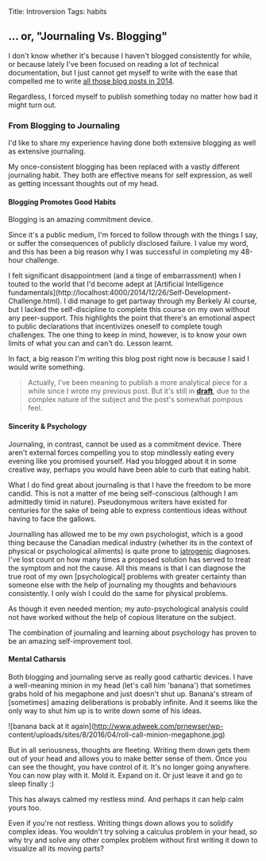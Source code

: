 Title: Introversion
Tags: habits



## ... or, "Journaling Vs. Blogging"



I don't know whether it's because I haven't blogged consistently for while, or
because lately I've been focused on reading a lot of technical documentation,
but I just cannot get myself to write with the ease that compelled me to write
[all those blog posts in 2014](/forty-eight).



Regardless, I forced myself to publish something today no matter how bad it
might turn out.



### From Blogging to Journaling



I'd like to share my experience having done both extensive blogging as well as
extensive journaling.



My once-consistent blogging has been replaced with a vastly different
journaling habit. They both are effective means for self expression, as well
as getting incessant thoughts out of my head.



#### Blogging Promotes Good Habits



Blogging is an amazing commitment device.



Since it's a public medium, I'm forced to follow through with the things I
say, or suffer the consequences of publicly disclosed failure. I value my
word, and this has been a big reason why I was successful in completing my
48-hour challenge.



I felt significant disappointment (and a tinge of embarrassment) when I touted
to the world that I'd become adept at [Artificial Intelligence
fundamentals](http://localhost:4000/2014/12/26/Self-Development-
Challenge.html). I did manage to get partway through my Berkely AI course, but
I lacked the self-discipline to complete this course on my own without any
peer-support. This highlights the point that there's an emotional aspect to
public declarations that incentivizes oneself to complete tough challenges.
The one thing to keep in mind, however, is to know your own limits of what you
can and can't do. Lesson learnt.



In fact, a big reason I'm writing this blog post right now is because I said I
would write something.



> Actually, I've been meaning to publish a more analytical piece for a while
since I wrote my previous post. But it's still in **[draft](/expectations)**,
due to the complex nature of the subject and the post's somewhat pompous feel.



#### Sincerity & Psychology



Journaling, in contrast, cannot be used as a commitment device. There aren't
external forces compelling you to stop mindlessly eating every evening like
you promised yourself. Had you blogged about it in some creative way, perhaps
you would have been able to curb that eating habit.



What I do find great about journaling is that I have the freedom to be more
candid. This is not a matter of me being self-conscious (although I am
admittedly timid in nature). Pseudonymous writers have existed for centuries
for the sake of being able to express contentious ideas without having to face
the gallows.



Journalling has allowed me to be my own psychologist, which is a good thing
because the Canadian medical industry (whether its in the context of physical
or psychological ailments) is quite prone to
[iatrogenic](https://en.wikipedia.org/wiki/Iatrogenesis) diagnoses. I've lost
count on how many times a proposed solution has served to treat the symptom
and not the cause. All this means is that I can diagnose the true root of my
own [psychological] problems with greater certainty than someone else with the
help of journaling my thoughts and behaviours consistently. I only wish I
could do the same for physical problems.



As though it even needed mention; my auto-psychological analysis could not
have worked without the help of copious literature on the subject.



The combination of journaling and learning about psychology has proven to be
an amazing self-improvement tool.



#### Mental Catharsis



Both blogging and journaling serve as really good cathartic devices. I have a
well-meaning minion in my head (let's call him 'banana') that sometimes grabs
hold of his megaphone and just doesn't shut up. Banana's stream of [sometimes]
amazing deliberations is probably infinite. And it seems like the only way to
shut him up is to write down some of his ideas.



![banana back at it again](http://www.adweek.com/prnewser/wp-
content/uploads/sites/8/2016/04/roll-call-minion-megaphone.jpg)



But in all seriousness, thoughts are fleeting. Writing them down gets them out
of your head and allows you to make better sense of them. Once you can see the
thought, you have control of it. It's no longer going anywhere. You can now
play with it. Mold it. Expand on it. Or just leave it and go to sleep finally
:)



This has always calmed my restless mind. And perhaps it can help calm yours
too.



Even if you're not restless. Writing things down allows you to solidify
complex ideas. You wouldn't try solving a calculus problem in your head, so
why try and solve any other complex problem without first writing it down to
visualize all its moving parts?



